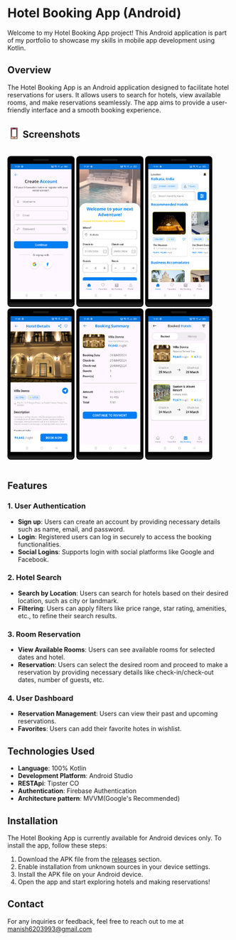 

# Hotel Booking App (Android)

Welcome to my Hotel Booking App project! This Android application is part of my portfolio to showcase my skills in mobile app development using Kotlin.

## Overview

The Hotel Booking App is an Android application designed to facilitate hotel reservations for users. It allows users to search for hotels, view available rooms, and make reservations seamlessly. The app aims to provide a user-friendly interface and a smooth booking experience.

<h2 align="left">
<sub>
<img  src="metadata/readme/phone.svg"
      height="30"
      width="30">
</sub>
Screenshots
</h2>

<div style="width:100%; display:flex; justify-content: space-evenly; align-items: center;">

[<img src="metadata/screenshots/screenshot_2.png" width=30% alt="Home">](metadata/screenshots/screenshot_2.png)
[<img src="metadata/screenshots/screenshot_4.png" width=30% alt="Home">](metadata/screenshots/screenshot_4.png)
[<img src="metadata/screenshots/screenshot_7.png" width=30% alt="Home">](metadata/screenshots/screenshot_7.png)
[<img src="metadata/screenshots/screenshot_9.png" width=30% alt="Home">](metadata/screenshots/screenshot_9.png)
[<img src="metadata/screenshots/screenshot_10.png" width=30% alt="Home">](metadata/screenshots/screenshot_10.png)
[<img src="metadata/screenshots/screenshot_6.png" width=30% alt="Home">](metadata/screenshots/screenshot_6.png)

</div>

## Features

### 1. User Authentication

- **Sign up**: Users can create an account by providing necessary details such as name, email, and password.
- **Login**: Registered users can log in securely to access the booking functionalities.
- **Social Logins**: Supports login with social platforms like Google and Facebook.

### 2. Hotel Search

- **Search by Location**: Users can search for hotels based on their desired location, such as city or landmark.
- **Filtering**: Users can apply filters like price range, star rating, amenities, etc., to refine their search results.

### 3. Room Reservation

- **View Available Rooms**: Users can see available rooms for selected dates and hotel.
- **Reservation**: Users can select the desired room and proceed to make a reservation by providing necessary details like check-in/check-out dates, number of guests, etc.

### 4. User Dashboard

- **Reservation Management**: Users can view their past and upcoming reservations.
- **Favorites**: Users can add their favorite hotes in wishlist.


## Technologies Used

- **Language**: 100% Kotlin
- **Development Platform**: Android Studio
- **RESTApi**: Tipster CO
- **Authentication**: Firebase Authentication
- **Architecture pattern**: MVVM(Google's Recommended)

## Installation

The Hotel Booking App is currently available for Android devices only. To install the app, follow these steps:

1. Download the APK file from the [releases](https://manish99verma.github.io/my-portfolio/assets/apks/hotel-booking-app.apk) section.
2. Enable installation from unknown sources in your device settings.
3. Install the APK file on your Android device.
4. Open the app and start exploring hotels and making reservations!


## Contact

For any inquiries or feedback, feel free to reach out to me at manish6203993@gmail.com
